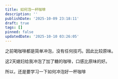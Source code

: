 ```yaml
---
title: 如何泡一杯咖啡
description: ''
publishDate: '2025-10-09 23:18:11'
draft: true
tags: []
pinned: false
updatedDate: '2025-10-10 03:26:05'
---
```


之前喝咖啡都是简单冲泡，没有任何技巧。因此比较原味。

这2天媳妇给我冲泡了加了糖的咖啡，口感比原味的好。

所以，还是要学习一下如何冲泡好一杯咖啡
